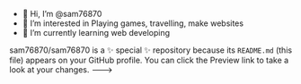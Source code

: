 
- 👋 Hi, I’m @sam76870
- 👀 I’m interested in Playing games, travelling, make websites
- 🌱 I’m currently learning web developing




sam76870/sam76870 is a ✨ special ✨ repository because its `README.md` (this file) appears on your GitHub profile.
You can click the Preview link to take a look at your changes.
--->
